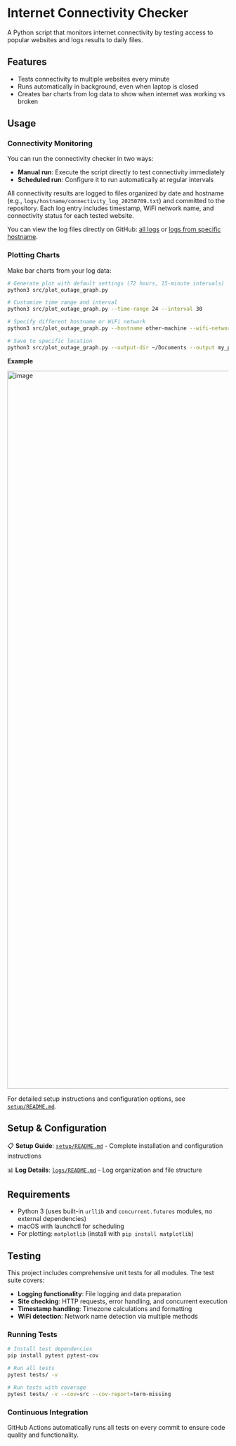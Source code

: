 # Internet Connectivity Checker

A Python script that monitors internet connectivity by testing access to popular websites and logs results to daily files.

## Features

- Tests connectivity to multiple websites every minute
- Runs automatically in background, even when laptop is closed
- Creates bar charts from log data to show when internet was working vs broken

## Usage

### Connectivity Monitoring

You can run the connectivity checker in two ways:

- **Manual run**: Execute the script directly to test connectivity immediately
- **Scheduled run**: Configure it to run automatically at regular intervals

All connectivity results are logged to files organized by date and hostname (e.g., `logs/hostname/connectivity_log_20250709.txt`) and committed to the repository. Each log entry includes timestamp, WiFi network name, and connectivity status for each tested website. 

You can view the log files directly on GitHub: [all logs](https://github.com/zhengziying78/xfinity-outage/tree/main/logs) or [logs from specific hostname](https://github.com/zhengziying78/xfinity-outage/tree/main/logs/Ziyings-MacBook-Pro.local).

### Plotting Charts

Make bar charts from your log data:

```bash
# Generate plot with default settings (72 hours, 15-minute intervals)
python3 src/plot_outage_graph.py

# Customize time range and interval
python3 src/plot_outage_graph.py --time-range 24 --interval 30

# Specify different hostname or WiFi network
python3 src/plot_outage_graph.py --hostname other-machine --wifi-network "MyWiFi"

# Save to specific location
python3 src/plot_outage_graph.py --output-dir ~/Documents --output my_plot.png
```

**Example**

<img width="3553" height="1634" alt="image" src="https://github.com/user-attachments/assets/64d3ec7f-cf87-4a3a-86a4-f6f47fbd046e" />

For detailed setup instructions and configuration options, see [`setup/README.md`](setup/README.md).

## Setup & Configuration

📋 **Setup Guide**: [`setup/README.md`](setup/README.md) - Complete installation and configuration instructions

📊 **Log Details**: [`logs/README.md`](logs/README.md) - Log organization and file structure

## Requirements

- Python 3 (uses built-in `urllib` and `concurrent.futures` modules, no external dependencies)
- macOS with launchctl for scheduling
- For plotting: `matplotlib` (install with `pip install matplotlib`)

## Testing

This project includes comprehensive unit tests for all modules. The test suite covers:

- **Logging functionality**: File logging and data preparation
- **Site checking**: HTTP requests, error handling, and concurrent execution
- **Timestamp handling**: Timezone calculations and formatting
- **WiFi detection**: Network name detection via multiple methods

### Running Tests

```bash
# Install test dependencies
pip install pytest pytest-cov

# Run all tests
pytest tests/ -v

# Run tests with coverage
pytest tests/ -v --cov=src --cov-report=term-missing
```

### Continuous Integration

GitHub Actions automatically runs all tests on every commit to ensure code quality and functionality.
